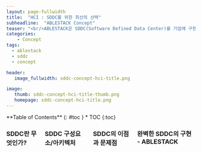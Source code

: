 ```yaml
---
layout: page-fullwidth
title:  "HCI : SDDC를 위한 최선의 선택"
subheadline:  "ABLESTACK Concept"
teaser: "<br/>ABLESTACK은 SDDC(Software Defined Data Center)를 기업에 구현하기 위한 최선의 시작입니다. SDDC의 필수적인 구성요소인 스토리지 가상화, 네트워트 가상화, 서버가상화를 비롯하여 단일화된 관리 플랫폼과 DevOps 환경, 그리고 풍부한 엔드유저 플랫폼을 제공하여, 빠르게 SDDC를 실현할 수 있도록 도와주며 빠르게 조직에 이식될 수 있습니다. "
categories:
    - Concept
tags:
  - ablestack
  - sddc
  - concept

header:
   image_fullwidth: sddc-concept-hci-title.png

image:
   thumb: sddc-concept-hci-title-thumb.png
   homepage: sddc-concept-hci-title.png
---
```


<div class="row">
<div class="medium-4 medium-push-8 columns" markdown="1">
  <div class="panel radius" markdown="1">
  **Table of Contents**
  {: #toc }
  *  TOC
  {:toc}
  </div>
</div><!-- /.medium-4.columns -->

<div class="medium-8 medium-pull-4 columns" markdown="1">

### SDDC란 무엇인가?


### SDDC 구성요소/아키텍처


### SDDC의 이점과 문제점


### 완벽한 SDDC의 구현 - ABLESTACK

</div>
</div>
